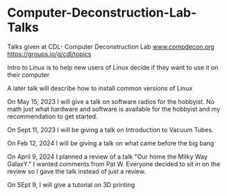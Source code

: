 # Computer-Deconstruction-Lab-Talks
Talks given at CDL- Computer Deconstruction Lab   www.compdecon.org   https://groups.io/g/cdl/topics 

Intro to Linux is to help new users of Linux decide if they want to use it on their computer

A later talk will describe how to install common versions of Linux

On May 15, 2023 I will give a talk on software radios for the hobbyist.  No math just what hardware and software is available for the hobbyist and my recommendation to get started.

On Sept 11, 2023 I will be giving a talk on Introduction to Vacuum Tubes.

On Feb 12, 2024 I will be giving a talk on what came before the big bang

On April 9, 2024 I planned a review of a talk "Our home the Milky Way GalaxY." I wanted comments from Pat W.  Everyone decided to sit in on the review so I gave the talk instead of just a review.

On SEpt 9, I will give a tutorial on 3D printing
